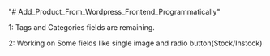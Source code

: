 "# Add_Product_From_Wordpress_Frontend_Programmatically" 

1: Tags and Categories fields are remaining. 

2: Working on Some fields like single image and radio button(Stock/Instock) 
